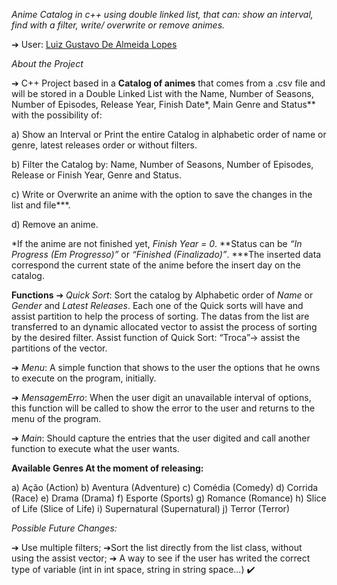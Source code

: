 <em>Anime Catalog in c++ using double linked list, that can: show an interval, find with a filter, write/ overwrite or remove animes.</em>

➔ User: <a href="https://github.com/LuizGustavo1001/">Luiz Gustavo De Almeida Lopes</a>

<em>About the Project</em>

➔ C++ Project based in a <strong>Catalog of animes</strong> that comes from a .csv file and will be stored in a Double Linked List with the Name, Number of Seasons, Number of Episodes, Release Year, Finish Date*, Main Genre and Status** with the possibility of:

  a) Show an Interval or Print the entire Catalog in alphabetic order of name or genre, latest releases order or without filters.

  b) Filter the Catalog by: Name, Number of Seasons, Number of Episodes, Release or Finish Year, Genre and Status.

  c) Write or Overwrite an anime with the option to save the changes in the list and file***.

  d) Remove an anime.

*If the anime are not finished yet, <em>Finish Year = 0</em>. 
**Status can be <em>“In Progress (Em Progresso)”</em> or <em>“Finished (Finalizado)”</em>. 
***The inserted data correspond the current state of the anime before the insert day on the catalog.

<strong>Functions</strong> 
➔ <em>Quick Sort</em>: Sort the catalog by Alphabetic order of <em>Name</em> or <em>Gender</em> and <em>Latest Releases</em>. Each one of the Quick sorts will have and assist partition to help the process of sorting. The datas from the list are transferred to an dynamic allocated vector to assist the process of sorting by the desired filter. Assist function of Quick Sort: “Troca”-> assist the partitions of the vector.

➔ <em>Menu</em>: A simple function that shows to the user the options that he owns to execute on the program, initially.

➔ <em>MensagemErro</em>: When the user digit an unavailable interval of options, this function will be called to show the error to the user and returns to the menu of the program.

➔ <em>Main</em>: Should capture the entries that the user digited and call another function to execute what the user wants.

<strong>Available Genres At the moment of releasing:</strong>

  a) Ação (Action)
  b) Aventura (Adventure)
  c) Comédia (Comedy)
  d) Corrida (Race)
  e) Drama (Drama)
  f) Esporte (Sports)
  g) Romance (Romance)
  h) Slice of Life (Slice of Life)
  i) Supernatural (Supernatural) 
  j) Terror (Terror)
  
<em>Possible Future Changes:</em>

➔ Use multiple filters; ➔Sort the list directly from the list class, without using the assist vector;
➔ A way to see if the user has writed the correct type of variable (int in int space, string in string space...) ✔️
